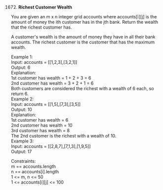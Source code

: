 1672. **Richest Customer Wealth**

You are given an m x n integer grid accounts where accounts[i][j] is the amount of money the i​​​​​​​​​​​th​​​​ customer has in the j​​​​​​​​​​​th​​​​ bank. Return the wealth that the richest customer has.<br>

A customer's wealth is the amount of money they have in all their bank accounts. The richest customer is the customer that has the maximum wealth.<br>

 

Example 1:<br>
Input: accounts = [[1,2,3],[3,2,1]]<br>
Output: 6<br>
Explanation:<br>
1st customer has wealth = 1 + 2 + 3 = 6<br>
2nd customer has wealth = 3 + 2 + 1 = 6<br>
Both customers are considered the richest with a wealth of 6 each, so return 6.<br>
Example 2:<br>
Input: accounts = [[1,5],[7,3],[3,5]]<br>
Output: 10<br>
Explanation: <br>
1st customer has wealth = 6<br>
2nd customer has wealth = 10 <br>
3rd customer has wealth = 8<br>
The 2nd customer is the richest with a wealth of 10.<br>
Example 3:<br>
Input: accounts = [[2,8,7],[7,1,3],[1,9,5]]<br>
Output: 17<br>

Constraints:<br>
m == accounts.length<br>
n == accounts[i].length<br>
1 <= m, n <= 50<br>
1 <= accounts[i][j] <= 100
